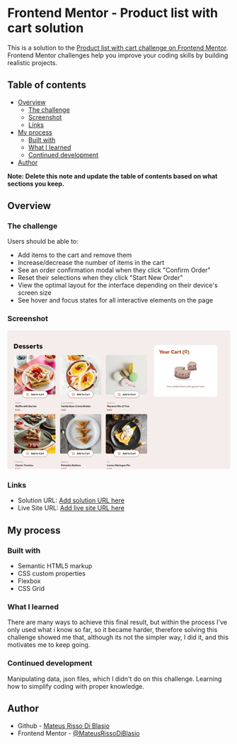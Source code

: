 # Frontend Mentor - Product list with cart solution

This is a solution to the [Product list with cart challenge on Frontend Mentor](https://www.frontendmentor.io/challenges/product-list-with-cart-5MmqLVAp_d). Frontend Mentor challenges help you improve your coding skills by building realistic projects. 

## Table of contents

- [Overview](#overview)
  - [The challenge](#the-challenge)
  - [Screenshot](#screenshot)
  - [Links](#links)
- [My process](#my-process)
  - [Built with](#built-with)
  - [What I learned](#what-i-learned)
  - [Continued development](#continued-development)
- [Author](#author)

**Note: Delete this note and update the table of contents based on what sections you keep.**

## Overview

### The challenge

Users should be able to:

- Add items to the cart and remove them
- Increase/decrease the number of items in the cart
- See an order confirmation modal when they click "Confirm Order"
- Reset their selections when they click "Start New Order"
- View the optimal layout for the interface depending on their device's screen size
- See hover and focus states for all interactive elements on the page

### Screenshot

![Screen](./assets/screenshot.jpg)

### Links

- Solution URL: [Add solution URL here](https://your-solution-url.com)
- Live Site URL: [Add live site URL here](https://mateusrissodiblasio.github.io/Product-list-with-cart-solution/)

## My process

### Built with

- Semantic HTML5 markup
- CSS custom properties
- Flexbox
- CSS Grid

### What I learned

There are many ways to achieve this final result, but within the process I've only used what i know so far, so it became harder, therefore solving this challenge showed me that, although its not the simpler way, I did it, and this motivates me to keep going.

### Continued development

Manipulating data, json files, which I didn't do on this challenge. Learning how to simplify coding with proper knowledge.

## Author

- Github - [Mateus Risso Di Blasio](https://github.com/MateusRissoDiBlasio)
- Frontend Mentor - [@MateusRissoDiBlasio](https://www.frontendmentor.io/profile/MateusRissoDiBlasio)